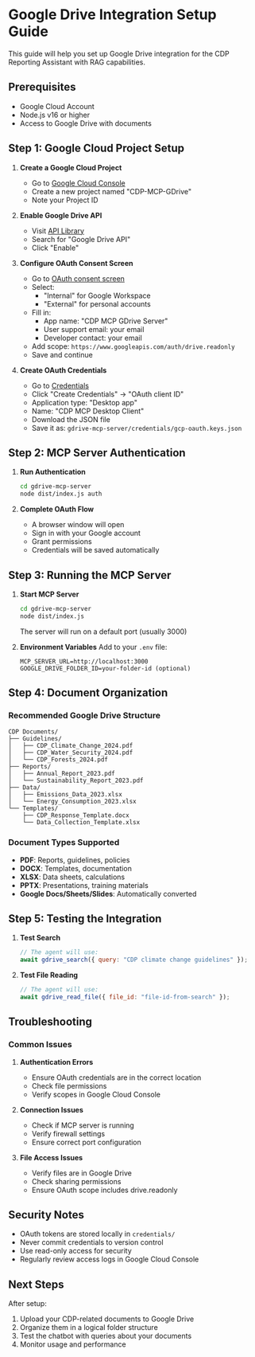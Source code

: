 # Google Drive Integration Setup Guide

This guide will help you set up Google Drive integration for the CDP Reporting Assistant with RAG capabilities.

## Prerequisites

- Google Cloud Account
- Node.js v16 or higher
- Access to Google Drive with documents

## Step 1: Google Cloud Project Setup

1. **Create a Google Cloud Project**
   - Go to [Google Cloud Console](https://console.cloud.google.com/projectcreate)
   - Create a new project named "CDP-MCP-GDrive"
   - Note your Project ID

2. **Enable Google Drive API**
   - Visit [API Library](https://console.cloud.google.com/apis/library)
   - Search for "Google Drive API"
   - Click "Enable"

3. **Configure OAuth Consent Screen**
   - Go to [OAuth consent screen](https://console.cloud.google.com/apis/credentials/consent)
   - Select:
     - "Internal" for Google Workspace
     - "External" for personal accounts
   - Fill in:
     - App name: "CDP MCP GDrive Server"
     - User support email: your email
     - Developer contact: your email
   - Add scope: `https://www.googleapis.com/auth/drive.readonly`
   - Save and continue

4. **Create OAuth Credentials**
   - Go to [Credentials](https://console.cloud.google.com/apis/credentials)
   - Click "Create Credentials" → "OAuth client ID"
   - Application type: "Desktop app"
   - Name: "CDP MCP Desktop Client"
   - Download the JSON file
   - Save it as: `gdrive-mcp-server/credentials/gcp-oauth.keys.json`

## Step 2: MCP Server Authentication

1. **Run Authentication**
   ```bash
   cd gdrive-mcp-server
   node dist/index.js auth
   ```

2. **Complete OAuth Flow**
   - A browser window will open
   - Sign in with your Google account
   - Grant permissions
   - Credentials will be saved automatically

## Step 3: Running the MCP Server

1. **Start MCP Server**
   ```bash
   cd gdrive-mcp-server
   node dist/index.js
   ```
   The server will run on a default port (usually 3000)

2. **Environment Variables**
   Add to your `.env` file:
   ```env
   MCP_SERVER_URL=http://localhost:3000
   GOOGLE_DRIVE_FOLDER_ID=your-folder-id (optional)
   ```

## Step 4: Document Organization

### Recommended Google Drive Structure
```
CDP Documents/
├── Guidelines/
│   ├── CDP_Climate_Change_2024.pdf
│   ├── CDP_Water_Security_2024.pdf
│   └── CDP_Forests_2024.pdf
├── Reports/
│   ├── Annual_Report_2023.pdf
│   └── Sustainability_Report_2023.pdf
├── Data/
│   ├── Emissions_Data_2023.xlsx
│   └── Energy_Consumption_2023.xlsx
└── Templates/
    ├── CDP_Response_Template.docx
    └── Data_Collection_Template.xlsx
```

### Document Types Supported
- **PDF**: Reports, guidelines, policies
- **DOCX**: Templates, documentation
- **XLSX**: Data sheets, calculations
- **PPTX**: Presentations, training materials
- **Google Docs/Sheets/Slides**: Automatically converted

## Step 5: Testing the Integration

1. **Test Search**
   ```javascript
   // The agent will use:
   await gdrive_search({ query: "CDP climate change guidelines" });
   ```

2. **Test File Reading**
   ```javascript
   // The agent will use:
   await gdrive_read_file({ file_id: "file-id-from-search" });
   ```

## Troubleshooting

### Common Issues

1. **Authentication Errors**
   - Ensure OAuth credentials are in the correct location
   - Check file permissions
   - Verify scopes in Google Cloud Console

2. **Connection Issues**
   - Check if MCP server is running
   - Verify firewall settings
   - Ensure correct port configuration

3. **File Access Issues**
   - Verify files are in Google Drive
   - Check sharing permissions
   - Ensure OAuth scope includes drive.readonly

## Security Notes

- OAuth tokens are stored locally in `credentials/`
- Never commit credentials to version control
- Use read-only access for security
- Regularly review access logs in Google Cloud Console

## Next Steps

After setup:
1. Upload your CDP-related documents to Google Drive
2. Organize them in a logical folder structure
3. Test the chatbot with queries about your documents
4. Monitor usage and performance